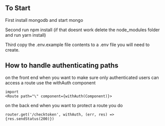 ## To Start
First install mongodb and start mongo

Second run npm install (if that doesnt work delete the node_modules folder and run yarn install)

Third copy the .env.example file contents to a .env file you will need to create.

## How to handle authenticating paths

on the front end when you want to make sure only authenticated users can access a route use the withAuth component

    import 
    <Route path="\" component={withAuth(Component)}>

on the back end when you want to protect a route you do

    router.get('/checktoken', withAuth, (err, res) => {res.sendStatus(200)})

